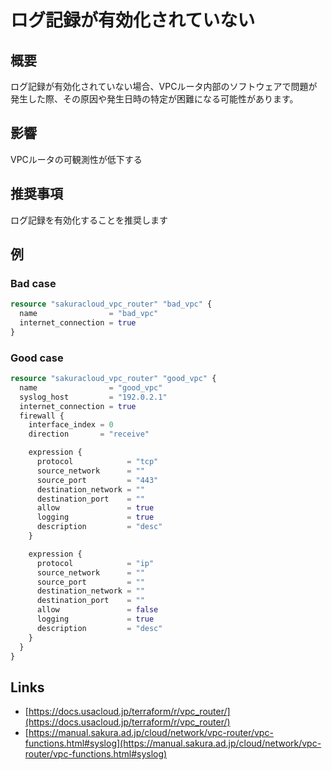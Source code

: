 # ログ記録が有効化されていない

## 概要
ログ記録が有効化されていない場合、VPCルータ内部のソフトウェアで問題が発生した際、その原因や発生日時の特定が困難になる可能性があります。

## 影響
VPCルータの可観測性が低下する

## 推奨事項
ログ記録を有効化することを推奨します

## 例
### Bad case
```terraform
resource "sakuracloud_vpc_router" "bad_vpc" {
  name                = "bad_vpc"
  internet_connection = true
}
```

### Good case
```terraform
resource "sakuracloud_vpc_router" "good_vpc" {
  name                = "good_vpc"
  syslog_host         = "192.0.2.1"
  internet_connection = true
  firewall {
    interface_index = 0
    direction       = "receive"

    expression {
      protocol            = "tcp"
      source_network      = ""
      source_port         = "443"
      destination_network = ""
      destination_port    = ""
      allow               = true
      logging             = true
      description         = "desc"
    }

    expression {
      protocol            = "ip"
      source_network      = ""
      source_port         = ""
      destination_network = ""
      destination_port    = ""
      allow               = false
      logging             = true
      description         = "desc"
    }
  }
}
```

## Links
- [https://docs.usacloud.jp/terraform/r/vpc_router/](https://docs.usacloud.jp/terraform/r/vpc_router/)
- [https://manual.sakura.ad.jp/cloud/network/vpc-router/vpc-functions.html#syslog](https://manual.sakura.ad.jp/cloud/network/vpc-router/vpc-functions.html#syslog)
